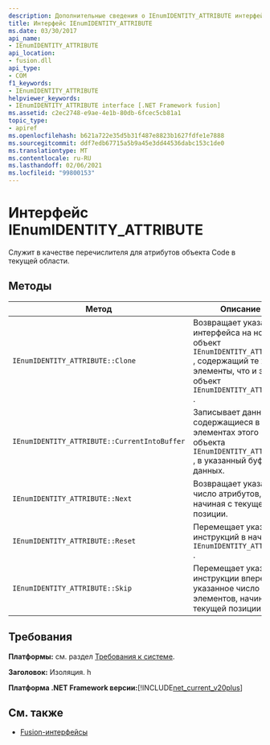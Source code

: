 ```yaml
---
description: Дополнительные сведения о IEnumIDENTITY_ATTRIBUTE интерфейсе
title: Интерфейс IEnumIDENTITY_ATTRIBUTE
ms.date: 03/30/2017
api_name:
- IEnumIDENTITY_ATTRIBUTE
api_location:
- fusion.dll
api_type:
- COM
f1_keywords:
- IEnumIDENTITY_ATTRIBUTE
helpviewer_keywords:
- IEnumIDENTITY_ATTRIBUTE interface [.NET Framework fusion]
ms.assetid: c2ec2748-e9ae-4e1b-80db-6fcec5cb81a1
topic_type:
- apiref
ms.openlocfilehash: b621a722e35d5b31f487e8823b1627fdfe1e7888
ms.sourcegitcommit: ddf7edb67715a5b9a45e3dd44536dabc153c1de0
ms.translationtype: MT
ms.contentlocale: ru-RU
ms.lasthandoff: 02/06/2021
ms.locfileid: "99800153"
---
```

# <a name="ienumidentity_attribute-interface"></a>Интерфейс IEnumIDENTITY_ATTRIBUTE

Служит в качестве перечислителя для атрибутов объекта Code в текущей области.  
  
## <a name="methods"></a>Методы  
  
|Метод|Описание|  
|------------|-----------------|  
|`IEnumIDENTITY_ATTRIBUTE::Clone`|Возвращает указатель интерфейса на новый объект `IEnumIDENTITY_ATTRIBUTE` , содержащий те же элементы, что и этот объект `IEnumIDENTITY_ATTRIBUTE` .|  
|`IEnumIDENTITY_ATTRIBUTE::CurrentIntoBuffer`|Записывает данные, содержащиеся в элементах этого объекта `IEnumIDENTITY_ATTRIBUTE` , в указанный буфер данных.|  
|`IEnumIDENTITY_ATTRIBUTE::Next`|Возвращает указанное число атрибутов, начиная с текущей позиции.|  
|`IEnumIDENTITY_ATTRIBUTE::Reset`|Перемещает указатель инструкций в начало `IEnumIDENTITY_ATTRIBUTE` .|  
|`IEnumIDENTITY_ATTRIBUTE::Skip`|Перемещает указатель инструкции вперед на указанное число элементов, начиная с текущей позиции.|  
  
## <a name="requirements"></a>Требования  

 **Платформы:** см. раздел [Требования к системе](../../get-started/system-requirements.md).  
  
 **Заголовок:** Изоляция. h  
  
 **Платформа .NET Framework версии:**[!INCLUDE[net_current_v20plus](../../../../includes/net-current-v20plus-md.md)]  
  
## <a name="see-also"></a>См. также

- [Fusion-интерфейсы](fusion-interfaces.md)

